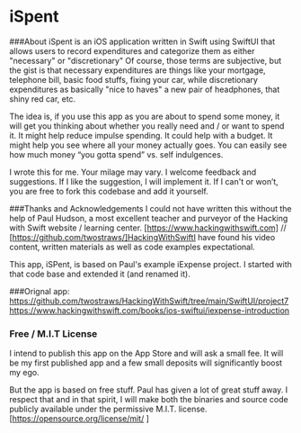 # iSpent

###About
iSpent is an iOS application written in Swift using SwiftUI that allows users to record expenditures and categorize them as either "necessary" or "discretionary"
Of course, those terms are subjective, but the gist is that necessary expenditures are things like your mortgage, telephone bill, basic food stuffs, fixing your car, while discretionary expenditures as basically "nice to haves" a new pair of headphones, that shiny red car, etc. 

The idea is, if you use this app as you are about to spend some money, it will get you thinking about whether you really need and / or want to spend it. It might help reduce impulse spending. It could help with a budget. It might help you see where all your money actually goes. You can easily see how much money “you gotta spend” vs. self indulgences. 

I wrote this for me. Your milage may vary. I welcome feedback and suggestions. If I like the suggestion, I will implement it. If I can't or won’t, you are free to fork this codebase and add it yourself. 

###Thanks and Acknowledgements 
I could not have written this without the help of Paul Hudson, a most excellent teacher and purveyor of the Hacking with Swift website / learning center. 
[https://www.hackingwithswift.com] // [https://github.com/twostraws/]HackingWithSwiftI have found his video content, written materials as well as code examples expectational.  

This app, iSPent, is based on Paul's example iExpense  project. I started with that code base and extended it (and renamed it). 

###Orignal app: 
https://github.com/twostraws/HackingWithSwift/tree/main/SwiftUI/project7
https://www.hackingwithswift.com/books/ios-swiftui/iexpense-introduction

### Free / M.I.T License 
I intend to publish this app on the App Store and will ask a small fee. It will be my first published app and a few small deposits will significantly boost my ego.

But the app is based on free stuff. Paul has given a lot of great stuff away. I respect that and in that spirit, I will make both the binaries and source code publicly available under the permissive M.I.T. license. 
[https://opensource.org/license/mit/ ]


